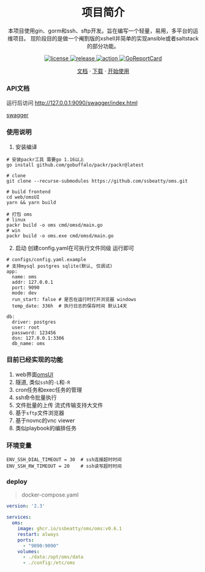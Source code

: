 <h1 align="center">项目简介</h1>

<p align="center">
本项目使用gin、gorm和ssh、sftp开发。旨在编写一个轻量，易用，多平台的运维项目。
现阶段目的是做一个阉割版的xshell并简单的实现ansible或者saltstack的部分功能。
</p>

<p align="center">
  <a href="https://github.com/ssbeatty/oms/blob/dev/LICENSE">
    <img src="https://img.shields.io/github/license/ssbeatty/oms" alt="license">
  </a>
  <a href="https://github.com/ssbeatty/oms/releases">
    <img src="https://img.shields.io/github/v/release/ssbeatty/oms?color=blueviolet&include_prereleases" alt="release">
  </a>
  <a href="https://github.com/ssbeatty/oms/actions">
    <img src="https://github.com/ssbeatty/oms/workflows/BUILD Linux/badge.svg" alt="action">
  </a>
  <a href="https://goreportcard.com/report/github.com/ssbeatty/oms">
  <img src="https://goreportcard.com/badge/github.com/ssbeatty/oms" alt="GoReportCard">
  </a>
</p>

<p align="center">
  <a href="https://wang918562230.gitbook.io/ssbeattyoms-wen-dang/">文档</a>
  ·
  <a href="https://github.com/ssbeatty/oms/releases">下载</a>
  ·
  <a href="https://wang918562230.gitbook.io/ssbeattyoms-wen-dang/">开始使用</a>
</p>

### API文档

运行后访问 http://127.0.0.1:9090/swagger/index.html

[swagger](./docs/swagger.json)

### 使用说明
1. 安装编译
```shell script
# 安装packr工具 需要go 1.16以上
go install github.com/gobuffalo/packr/packr@latest

# clone
git clone --recurse-submodules https://github.com/ssbeatty/oms.git

# build frontend
cd web/omsUI
yarn && yarn build

# 打包 oms
# linux
packr build -o oms cmd/omsd/main.go
# win
packr build -o oms.exe cmd/omsd/main.go
```

2. 启动 创建config.yaml在可执行文件同级 运行即可
```shell script
# configs/config.yaml.example
# 支持mysql postgres sqlite(默认, 仅调试)
app:
  name: oms
  addr: 127.0.0.1
  port: 9090
  mode: dev
  run_start: false # 是否在运行时打开浏览器 windows
  temp_date: 336h  # 执行日志的保存时间 默认14天

db:
  driver: postgres
  user: root
  password: 123456
  dsn: 127.0.0.1:3306
  db_name: oms
```

### 目前已经实现的功能
1. web界面[omsUI](https://github.com/lixin59/omsUI/blob/master/README.md)
2. 隧道, 类似`ssh`的`-L`和`-R`
3. cron任务和exec任务的管理
4. ssh命令批量执行
5. 文件批量的上传 流式传输支持大文件
6. 基于`sftp`文件浏览器
7. 基于novnc的vnc viewer
8. 类似playbook的编排任务


### 环境变量
```shell
ENV_SSH_DIAL_TIMEOUT = 30  # ssh连接超时时间
ENV_SSH_RW_TIMEOUT = 20    # ssh读写超时时间
```


### deploy
> docker-compose.yaml
```yaml
version: '2.3'

services:
  oms:
    image: ghcr.io/ssbeatty/oms/oms:v0.6.1
    restart: always
    ports:
      - "9090:9090"
    volumes:
      - ./data:/opt/oms/data
      - ./config:/etc/oms
```